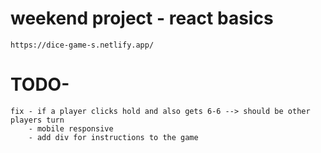 

# weekend project - react basics
    https://dice-game-s.netlify.app/


# TODO-
    fix - if a player clicks hold and also gets 6-6 --> should be other players turn
        - mobile responsive
        - add div for instructions to the game

